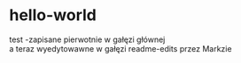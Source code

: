 # hello-world
test -zapisane pierwotnie w gałęzi głównej  
a teraz wyedytowawne w gałęzi readme-edits
przez Markzie
